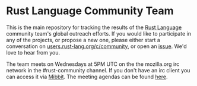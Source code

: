 # Rust Language Community Team

This is the main repository for tracking the results of the [Rust Language](https://www.rust-lang.org)
community team's global outreach efforts.  If you would like to participate in any of the projects,
or propose a new one, please either start a conversation on
[users.rust-lang.org/c/community](https://users.rust-lang.org/c/community),
or open an [issue](https://github.com/rust-community/team/issues).  We'd love to hear from you. 

The team meets on Wednesdays at 5PM UTC on the the mozilla.org irc network in the #rust-community channel. If you don't have an irc client you can access it via [Mibbit](http://chat.mibbit.com/?server=irc.mozilla.org&channel=%23rust-community). The meeting agendas can be found [here](https://docs.google.com/document/d/1ncFvzgb85ay5lNECV6myw4uOv5rjsvtyoLcgyQTJZ9E/edit?usp=sharing).
